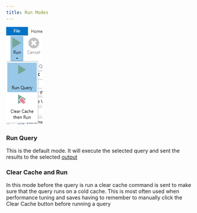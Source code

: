 ```yaml
---
title: Run Modes
---
```


![run modes](run-modes.png)

### Run Query
This is the default mode. It will execute the selected query and sent the results to the selected [output](../output-modes)

### Clear Cache and Run
In this mode before the query is run a clear cache command is sent to make sure that the query runs on a cold cache. This is most often used when performance tuning and saves having to remember to manually click the Clear Cache button before running a query
